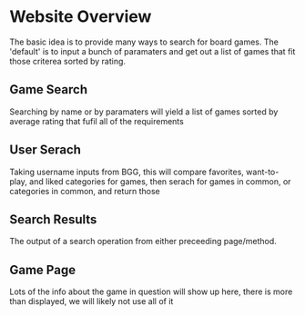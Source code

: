 Website Overview
==========

The basic idea is to provide many ways to search for board games. The 'default' is to input a bunch of paramaters and get out a list of games that fit those criterea sorted by rating. 


Game Search
-----

Searching by name or by paramaters will yield a list of games sorted by average rating that fufil all of the requirements 


User Serach
-----

Taking username inputs from BGG, this will compare favorites, want-to-play, and liked categories for games, then serach for games in common, or categories in common, and return those


Search Results
----

The output of a search operation from either preceeding page/method. 


Game Page
-----

Lots of the info about the game in question will show up here, there is more than displayed, we will likely not use all of it



